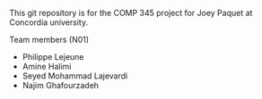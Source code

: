 This git repository is for the COMP 345 project for Joey Paquet at Concordia university.

Team members (N01)
* Philippe Lejeune
* Amine Halimi
* Seyed Mohammad Lajevardi
* Najim Ghafourzadeh
